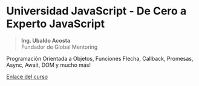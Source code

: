 # Universidad JavaScript - De Cero a Experto JavaScript

> **Ing. Ubaldo Acosta**  
> Fundador de Global Mentoring

Programación Orientada a Objetos, Funciones Flecha, Callback, Promesas, Async, Await, DOM y mucho más!

[Enlace del curso](https://www.udemy.com/course/universidad-javascript-angular-react-vue-typescript-html-css-bootstrap/)
